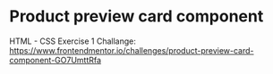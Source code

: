 # Product preview card component
HTML - CSS Exercise 1
Challange: https://www.frontendmentor.io/challenges/product-preview-card-component-GO7UmttRfa
